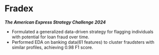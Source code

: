 # Fradex
_**The American Express Strategy Challenge 2024**_
- Formulated a generalized data-driven strategy for flagging individuals with potential for loan fraud over time.
- Performed EDA on banking data(61 features) to cluster fraudsters with similar profiles, achieving 0.98 F1 score.
